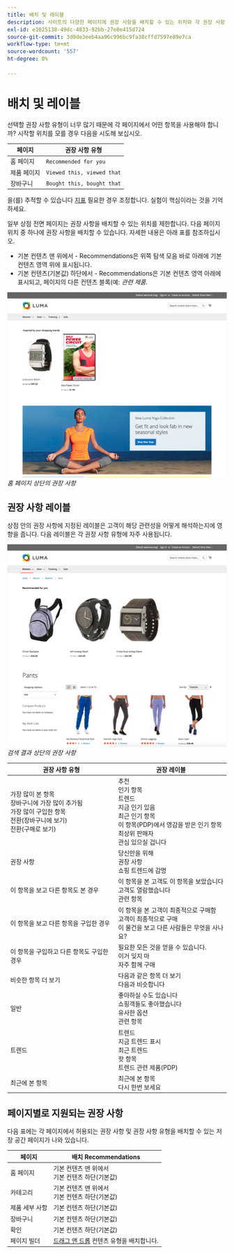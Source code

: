 ```yaml
---
title: 배치 및 레이블
description: 사이트의 다양한 페이지에 권장 사항을 배치할 수 있는 위치와 각 권장 사항 유형에 대해 자주 사용되는 레이블에 대한 제안을 알아봅니다.
exl-id: e1025138-49dc-4833-92bb-27e8e415d724
source-git-commit: 3d0de3eeb4aa96c996bc9fa38cffd7597e89e7ca
workflow-type: tm+mt
source-wordcount: '557'
ht-degree: 0%

---
```


# 배치 및 레이블

선택할 권장 사항 유형이 너무 많기 때문에 각 페이지에서 어떤 항목을 사용해야 합니까? 시작할 위치를 모를 경우 다음을 시도해 보십시오.

| 페이지 | 권장 사항 유형 |
|---|---|
| 홈 페이지 | `Recommended for you` |
| 제품 페이지 | `Viewed this, viewed that` |
| 장바구니 | `Bought this, bought that` |

을(를) 추적할 수 있습니다 [지표](workspace.md) 필요한 경우 조정합니다. 실험이 핵심이라는 것을 기억하세요.

일부 상점 전면 페이지는 권장 사항을 배치할 수 있는 위치를 제한합니다. 다음 페이지 위치 중 하나에 권장 사항을 배치할 수 있습니다. 자세한 내용은 아래 표를 참조하십시오.

- 기본 컨텐츠 맨 위에서 - Recommendations은 위쪽 탐색 모음 바로 아래에 기본 컨텐츠 영역 위에 표시됩니다.
- 기본 컨텐츠(기본값) 하단에서 - Recommendations은 기본 컨텐츠 영역 아래에 표시되고, 페이지의 다른 컨텐츠 블록(예: _관련 제품_.

![권장 사항 배치](assets/storefront-home-page-top.png)
_홈 페이지 상단의 권장 사항_

## 권장 사항 레이블

상점 안의 권장 사항에 지정된 레이블은 고객이 해당 관련성을 어떻게 해석하는지에 영향을 줍니다. 다음 레이블은 각 권장 사항 유형에 자주 사용됩니다.

![권장 사항 배치](assets/storefront-search-results-top.png)
_검색 결과 상단의 권장 사항_

| 권장 사항 유형 | 권장 레이블 |
|---|---|
| 가장 많이 본 항목<br> 장바구니에 가장 많이 추가됨<br>가장 많이 구입한 항목<br>전환(장바구니에 보기)<br>전환(구매로 보기) | 추천<br>인기 항목<br>트렌드<br>지금 인기 있음<br>최근 인기 항목<br>이 항목(PDP)에서 영감을 받은 인기 항목<br>최상위 판매자<br>관심 있으실 겁니다 |
| 권장 사항 | 당신만을 위해<br>권장 사항<br>쇼핑 트렌드에 감명 |
| 이 항목을 보고 다른 항목도 본 경우 | 이 항목을 본 고객도 이 항목을 보았습니다<br>고객도 열람했습니다<br>관련 항목 |
| 이 항목을 보고 다른 항목을 구입한 경우 | 이 항목을 본 고객이 최종적으로 구매함<br>고객이 최종적으로 구매<br>이 물건을 보고 다른 사람들은 무엇을 사나요? |
| 이 항목을 구입하고 다른 항목도 구입한 경우 | 필요한 모든 것을 얻을 수 있습니다.<br>이거 잊지 마<br>자주 함께 구매 |
| 비슷한 항목 더 보기 | 다음과 같은 항목 더 보기<br>다음과 비슷합니다 |
| 일반 | 좋아하실 수도 있습니다<br>쇼핑객들도 좋아했습니다<br>유사한 옵션<br>관련 항목 |
| 트렌드 | 트렌드<br>지금 트렌드 표시<br>최근 트렌드<br>핫 항목<br>트렌드 관련 제품(PDP) |
| 최근에 본 항목 | 최근에 본 항목<br>다시 한번 보세요 |

## 페이지별로 지원되는 권장 사항

다음 표에는 각 페이지에서 허용되는 권장 사항 및 권장 사항 유형을 배치할 수 있는 저장 공간 페이지가 나와 있습니다.

| 페이지 | 배치 Recommendations |
|---|---|
| 홈 페이지 | 기본 컨텐츠 맨 위에서<br>기본 컨텐츠 하단(기본값) | 가장 많이 본 항목<br>가장 많이 구입한 항목<br>장바구니에 가장 많이 추가됨<br>권장 사항<br>트렌드 |
| 카테고리 | 기본 컨텐츠 맨 위에서<br>기본 컨텐츠 하단(기본값) | 가장 많이 본 항목<br>가장 많이 구입한 항목<br>장바구니에 가장 많이 추가됨<br>권장 사항<br>트렌드 |
| 제품 세부 사항 | 기본 컨텐츠 하단(기본값) | 가장 많이 본 항목<br>가장 많이 구입한 항목<br>장바구니에 가장 많이 추가됨<br>이 항목을 보고 다른 항목도 본 경우<br>이 항목을 보고 다른 항목을 구입했습니다<br>이 항목을 구입하고 다른 항목도 구입한 경우<br>비슷한 항목 더 보기<br>트렌드<br>시각적 유사성 |
| 장바구니 | 기본 컨텐츠 하단(기본값) | 가장 많이 본 항목<br>가장 많이 구입한 항목<br>장바구니에 가장 많이 추가됨<br>이 항목을 보고 다른 항목도 본 경우<br>이 항목을 보고 다른 항목을 구입했습니다<br>이 항목을 구입하고 다른 항목도 구입한 경우<br>비슷한 항목 더 보기<br>트렌드 |
| 확인 | 기본 컨텐츠 하단(기본값) | 가장 많이 본 항목<br>가장 많이 구입한 항목<br>장바구니에 가장 많이 추가됨<br>이 항목을 보고 다른 항목도 본 경우<br>이 항목을 보고 다른 항목을 구입했습니다<br>이 항목을 구입하고 다른 항목도 구입한 경우<br>비슷한 항목 더 보기<br>트렌드 |
| 페이지 빌더 | [드래그 앤 드롭](https://experienceleague.adobe.com/docs/commerce-admin/page-builder/add-content/recommendations.html) 컨텐츠 유형을 배치합니다. | 가장 많이 본 항목<br>가장 많이 구입한 항목<br>장바구니에 가장 많이 추가됨<br>권장 사항<br>트렌드 |
